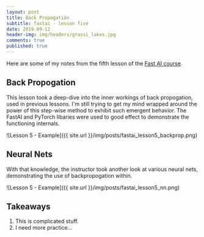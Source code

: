 ```yaml
---
layout: post
title: Back Propogation
subtitle: fastai - lesson five
date: 2019-09-12
header-img: img/headers/grassi_lakes.jpg
comments: true
published: true
---
```


Here are some of my notes from the fifth lesson of the [Fast AI course](https://course.fast.ai/).  

## Back Propogation

This lesson took a deep-dive into the inner workings of back propogation, used in previous lessons.  I'm still trying to get my mind wrapped around the power of this step-wise method to exhibit such emergent behavior.  The FastAI and PyTorch libaries were used to good effect to demonstrate the functioning internals.

![Lesson 5 - Example]({{ site.url }}/img/posts/fastai_lesson5_backprop.png)

## Neural Nets

With that knowledge, the instructor took another look at various neural nets, demonstrating the use of backpropogation within.

![Lesson 5 - Example]({{ site.url }}/img/posts/fastai_lesson5_nn.png)

## Takeaways

1. This is complicated stuff.
2. I need more practice...

